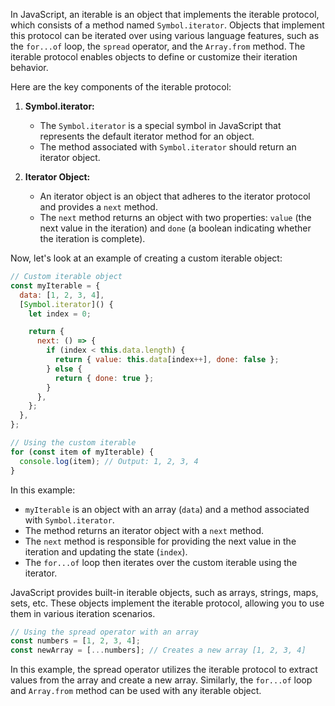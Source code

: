 In JavaScript, an iterable is an object that implements the iterable protocol, which consists of a method named `Symbol.iterator`. Objects that implement this protocol can be iterated over using various language features, such as the `for...of` loop, the `spread` operator, and the `Array.from` method. The iterable protocol enables objects to define or customize their iteration behavior.

Here are the key components of the iterable protocol:

1. **Symbol.iterator:**
   - The `Symbol.iterator` is a special symbol in JavaScript that represents the default iterator method for an object.
   - The method associated with `Symbol.iterator` should return an iterator object.

2. **Iterator Object:**
   - An iterator object is an object that adheres to the iterator protocol and provides a `next` method.
   - The `next` method returns an object with two properties: `value` (the next value in the iteration) and `done` (a boolean indicating whether the iteration is complete).

Now, let's look at an example of creating a custom iterable object:

```javascript
// Custom iterable object
const myIterable = {
  data: [1, 2, 3, 4],
  [Symbol.iterator]() {
    let index = 0;

    return {
      next: () => {
        if (index < this.data.length) {
          return { value: this.data[index++], done: false };
        } else {
          return { done: true };
        }
      },
    };
  },
};

// Using the custom iterable
for (const item of myIterable) {
  console.log(item); // Output: 1, 2, 3, 4
}
```

In this example:

- `myIterable` is an object with an array (`data`) and a method associated with `Symbol.iterator`.
- The method returns an iterator object with a `next` method.
- The `next` method is responsible for providing the next value in the iteration and updating the state (`index`).
- The `for...of` loop then iterates over the custom iterable using the iterator.

JavaScript provides built-in iterable objects, such as arrays, strings, maps, sets, etc. These objects implement the iterable protocol, allowing you to use them in various iteration scenarios.

```javascript
// Using the spread operator with an array
const numbers = [1, 2, 3, 4];
const newArray = [...numbers]; // Creates a new array [1, 2, 3, 4]
```

In this example, the spread operator utilizes the iterable protocol to extract values from the array and create a new array. Similarly, the `for...of` loop and `Array.from` method can be used with any iterable object.